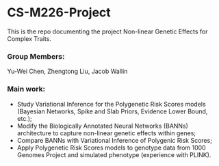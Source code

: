 # CS-M226-Project

This is the repo documenting the project Non-linear Genetic Effects for Complex Traits.

### Group Members: 
  Yu-Wei Chen, Zhengtong Liu, Jacob Wallin

### Main work:
* Study Variational Inference for the Polygenetic Risk Scores models (Bayesian Networks, Spike and Slab Priors, Evidence Lower Bound, etc.);
* Modify the Biologically Annotated Neural Networks (BANNs) architecture to capture non-linear genetic effects within genes;
* Compare BANNs with Variational Inference of Polygenic Risk Scores;
* Apply Polygenetic Risk Scores models to genotype data from 1000 Genomes Project and simulated phenotype (experience with PLINK).
